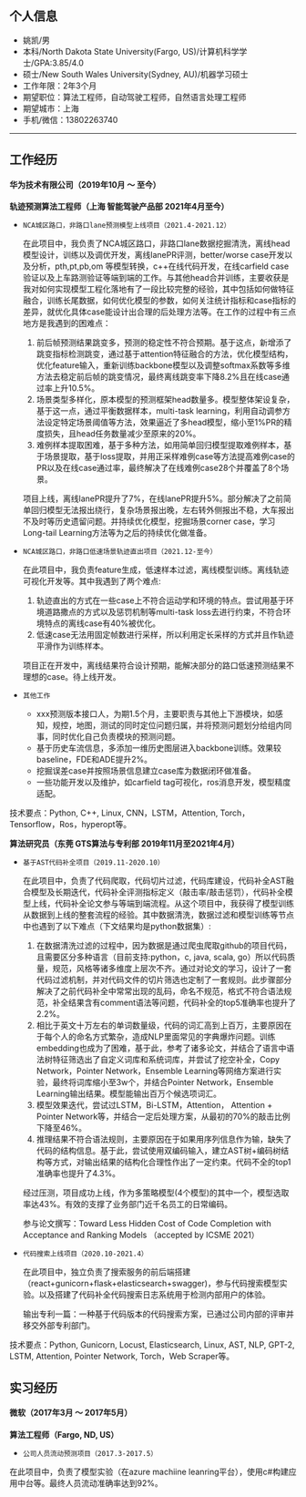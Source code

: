 ## 个人信息

 - 姚凯/男
 - 本科/North Dakota State University(Fargo, US)/计算机科学学士/GPA:3.85/4.0
 - 硕士/New South Wales University(Sydney, AU)/机器学习硕士
 - 工作年限：2年3个月
 - 期望职位：算法工程师，自动驾驶工程师，自然语言处理工程师
 - 期望城市：上海
 - 手机/微信：13802263740

---



## 工作经历

#### 华为技术有限公司（2019年10月 ～ 至今）

**轨迹预测算法工程师（上海 智能驾驶产品部   2021年4月至今）**

* ``NCA城区路口，非路口lane预测模型上线项目（2021.4-2021.12）``

  在此项目中，我负责了NCA城区路口，非路口lane数据挖掘清洗，离线head模型设计，训练以及调优开发，离线lanePR评测，better/worse case开发以及分析，pth,pt,pb,om 等模型转换，c++在线代码开发，在线carfield case验证以及上车路测验证等端到端的工作。与其他head合并训练，主要收获是我对如何实现模型工程化落地有了一段比较完整的经验，其中包括如何做特征融合，训练长尾数据，如何优化模型的参数，如何关注统计指标和case指标的差异，就优化具体case能设计出合理的后处理方法等。在工作的过程中有三点地方是我遇到的困难点：

  1. 前后帧预测结果跳变多，预测的稳定性不符合预期。基于这点，新增添了跳变指标检测跳变，通过基于attention特征融合的方法，优化模型结构，优化feature输入，重新训练backbone模型以及调整softmax系数等多维方法去稳定前后帧的跳变情况，最终离线跳变率下降8.2%且在线case通过率上升10.5%。
  2. 场景类型多样化，原本模型的预测框架head数量多。模型整体架设复杂，基于这一点，通过平衡数据样本，multi-task learning，利用自动调参方法设定特定场景阈值等方法，效果逼近了多head模型，缩小至1%PR的精度损失，且head任务数量减少至原来的20%。
  3. 难例样本提取困难，基于多种方法，如用简单回归模型提取难例样本，基于场景提取，基于loss提取，并用正采样难例case等方法提高难例case的PR以及在线case通过率，最终解决了在线难例case28个并覆盖了8个场景。

  项目上线，离线lanePR提升了7%，在线lanePR提升5%。部分解决了之前简单回归模型无法报出绕行，复杂场景报出晚，左右转外侧报出不稳，大车报出不及时等历史遗留问题。并持续优化模型，挖掘场景corner case，学习Long-tail Learning方法等为之后的持续优化做准备。

* ``NCA城区路口，非路口低速场景轨迹直出项目（2021.12-至今）``

  在此项目中，我负责feature生成，低速样本过滤，离线模型训练。离线轨迹可视化开发等。其中我遇到了两个难点:

  1. 轨迹直出的方式在一些case上不符合运动学和环境的特点。尝试用基于环境道路撒点的方式以及惩罚机制等multi-task loss去进行约束，不符合环境特点的离线case有40%被优化。
  2. 低速case无法用固定帧数进行采样，所以利用定长采样的方式并且作轨迹平滑作为训练样本。

  项目正在开发中，离线结果符合设计预期，能解决部分的路口低速预测结果不理想的case。待上线开发。

* ``其他工作``
  
  * xxx预测版本接口人，为期1.5个月，主要职责与其他上下游模块，如感知，规控，地图，测试的同时定位问题归属，并将预测问题划分给组内同事，同时优化自己负责模块的预测问题。
  * 基于历史车流信息，多添加一维历史图层进入backbone训练。效果较baseline，FDE和ADE提升2%。
  * 挖掘误差case并按照场景信息建立case库为数据闭环做准备。
  * 一些功能开发以及维护，如carfield tag可视化，ros消息开发，模型精度适配。

技术要点：Python, C++, Linux, CNN，LSTM，Attention, Torch，Tensorflow，Ros，hyperopt等。



**算法研究员（东莞 GTS算法与专利部   2019年11月至2021年4月）**

* ``基于AST代码补全项目（2019.11-2020.10）``

  在此项目中，负责了代码爬取，代码切片过滤，代码库建设，代码补全AST融合模型及长期迭代，代码补全评测指标定义（敲击率/敲击惩罚），代码补全模型上线，代码补全论文参与等端到端流程。从这个项目中，我获得了模型训练从数据到上线的整套流程的经验。其中数据清洗，数据过滤和模型训练等节点中也遇到了以下难点（下文结果均是python数据集）:

  1. 在数据清洗过滤的过程中，因为数据是通过爬虫爬取github的项目代码，且需要区分多种语言（目前支持:python，c, java, scala, go）所以代码质量，规范，风格等诸多维度上层次不齐。通过对论文的学习，设计了一套代码过滤机制，并对代码文件的切片筛选也定制了一套规则。此步骤部分解决了之前代码补全中常常出现的乱码，命名不规范，格式不符合语法规范，补全结果含有comment语法等问题，代码补全的top5准确率也提升了2.2%。
  2. 相比于英文十万左右的单词数量级，代码的词汇高到上百万，主要原因在于每个人的命名方式繁杂，造成NLP里面常见的字典爆炸问题。训练embedding也成为了困难，基于此，参考了诸多论文，并结合了语言中语法树特征筛选出了自定义词库和系统词库，并尝试了挖空补全，Copy Network，Pointer Network，Ensemble Learning等网络方案进行实验，最终将词库缩小至3w个，并结合Pointer Network，Ensemble Learning输出结果。模型能输出百万个候选项词汇。
  3. 模型效果迭代，尝试过LSTM，Bi-LSTM，Attention， Attention + Pointer Network等，并结合一定后处理方案，从最初的70%的敲击比例下降至46%。
  4. 推理结果不符合语法规则，主要原因在于如果用序列信息作为输，缺失了代码的结构信息。基于此，尝试使用双编码输入，建立AST树+编码树结构等方式，对输出结果的结构化合理性作出了一定约束。代码不全的top1准确率也提升了4.3%。

  经过压测，项目成功上线，作为多策略模型(4个模型)的其中一个，模型选取率达43%。有效的支撑了业务部门近千名员工的日常编码。

  参与论文撰写：Toward Less Hidden Cost of Code Completion with Acceptance and Ranking Models （accepted by ICSME 2021）

* ``代码搜索上线项目（2020.10-2021.4）``

  在此项目中，独立负责了搜索服务的前后端搭建（react+gunicorn+flask+elasticsearch+swagger)，参与代码搜索模型实验。以及搭建了代码补全代码搜索日志系统用于检测内部用户的体验。

  输出专利一篇：一种基于代码版本的代码搜索方案，已通过公司内部的评审并移交外部专利部门。

技术要点：Python, Gunicorn, Locust, Elasticsearch, Linux, AST, NLP,  GPT-2, LSTM, Attention, Pointer Network, Torch，Web Scraper等。



## 实习经历

#### 微软（2017年3月 ～ 2017年5月）

**算法工程师（Fargo, ND, US）**

* ``公司人员流动预测项目（2017.3-2017.5）``

在此项目中，负责了模型实验（在azure machiine leanring平台），使用c#构建应用中台等。最终人员流动准确率达到92%。

